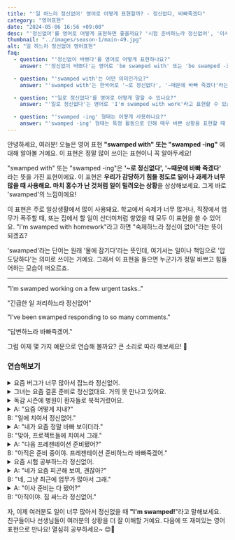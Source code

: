 ```yaml
---
title: "'일 하느라 정신없어' 영어로 어떻게 표현할까? - 정신없다, 바빠죽겠다"
category: "영어표현"
date: "2024-05-06 16:56 +09:00"
desc: "'정신없어'를 영어로 어떻게 표현하면 좋을까요? '시험 준비하느라 정신없어', '이사 준비하느라 바빠죽겠다' 등을 영어로 표현하는 법을 배워봅시다. 다양한 예문을 통해서 연습하고 본인의 표현으로 만들어 보세요."
thumbnail: "../images/season-1/main-49.jpg"
alt: "일 하느라 정신없어 영어표현"
faq:
  - question: "'정신없이 바쁘다'를 영어로 어떻게 표현하나요?"
    answer: "'정신없이 바쁘다'는 영어로 'be swamped with' 또는 'be swamped -ing'으로 표현할 수 있습니다. 예를 들어, 'I'm swamped with work'는 '일 때문에 정신없이 바빠요'라는 의미입니다."

  - question: "'swamped with'는 어떤 의미인가요?"
    answer: "'swamped with'는 한국어로 '~로 정신없다', '~때문에 바빠 죽겠다'라는 의미입니다. 감당하기 힘들 정도로 일이나 과제가 많은 상황을 표현할 때 사용합니다."

  - question: "'일로 정신없다'를 영어로 어떻게 말할 수 있나요?"
    answer: "'일로 정신없다'는 영어로 'I'm swamped with work'라고 표현할 수 있습니다. 이는 일이 너무 많아 정신없이 바쁜 상황을 나타냅니다."

  - question: "'swamped -ing' 형태는 어떻게 사용하나요?"
    answer: "'swamped -ing' 형태는 특정 활동으로 인해 매우 바쁜 상황을 표현할 때 사용합니다. 예를 들어, 'I've been swamped studying for exams'는 '시험 공부하느라 정신없었어요'라는 의미입니다."
---
```


안녕하세요, 여러분! 오늘은 영어 표현 **"swamped with" 또는 "swamped -ing"** 에 대해 알아볼 거예요. 이 표현은 정말 많이 쓰이는 표현이니 꼭 알아두세요!

"swamped with" 또는 "swamped -ing"은 **'~로 정신없다', '~때문에 바빠 죽겠다'** 라는 뜻을 가진 표현이에요. 이 표현은 **우리가 감당하기 힘들 정도로 일이나 과제가 너무 많을 때 사용해요. 마치 홍수가 난 것처럼 일이 밀려오는 상황**을 상상해보세요. 그게 바로 'swamped'의 느낌이에요!

이 표현은 주로 일상생활에서 많이 사용돼요. 학교에서 숙제가 너무 많거나, 직장에서 업무가 폭주할 때, 또는 집에서 할 일이 산더미처럼 쌓였을 때 모두 이 표현을 쓸 수 있어요. "I'm swamped with homework"라고 하면 "숙제하느라 정신이 없어"라는 뜻이 되겠죠?

'swamped'라는 단어는 원래 '물에 잠기다'라는 뜻인데, 여기서는 일이나 책임으로 '압도당하다'는 의미로 쓰이는 거예요. 그래서 이 표현을 들으면 누군가가 정말 바쁘고 힘들어하는 모습이 떠오르죠.

---

"I’m swamped working on a few urgent tasks.."

"긴급한 일 처리하느라 정신없어"

"I’ve been swamped responding to so many comments."

"답변하느라 바빠죽겠어."

그럼 이제 몇 가지 예문으로 연습해 볼까요? 큰 소리로 따라 해보세요! 🚀

### 연습해보기

<details>
<summary>요즘 버그가 너무 많아서 잡느라 정신없어.</summary>
<span>I've been swamped fixing so many bugs lately.</span>
</details>

<details>
<summary>그녀는 요즘 결혼 준비로 정신없대요. 거의 못 만나고 있어요.</summary>
<span>She's been swamped with wedding planning lately. I hardly ever see her anymore</span>
</details>

<details>
<summary>독감 시즌에 병원이 환자들로 북적거렸어요.</summary>
<span>The hospital was swamped with patients during flu season.</span>
</details>

<details>
<summary>A: "요즘 어떻게 지내?"<br>B: "일에 치여서 정신없어."</summary>
<span>A: "How have you been lately?"<br>B: "I’ve been swamped with work."</span>
</details>

<details>
<summary>A: "네가 요즘 정말 바빠 보이더라." <br>B: "맞아, 프로젝트들에 치여서 그래."</summary>
<span>A: "You look really busy these days."<br>B: "Yeah, I’ve been swamped with projects."</span>
</details>

<details>
<summary>A: "다음 프레젠테이션 준비됐어?"<br>B: "아직은 준비 중이야. 프레젠테이션 준비하느라 바빠죽겠어."</summary>
<span>A: "Are you ready for the next presentation?"<br>B: "I’m still working on it. I’m swamped preparing for it."</span>
</details>

<details>
<summary>요즘 시험 공부하느라 정신없어.</summary>
<span>I’ve been swamped with studying for exams lately.</span>
</details>

<details>
<summary>A: "네가 요즘 피곤해 보여, 괜찮아?"<br>B: "네, 그냥 최근에 업무가 많아서 그래."</summary>
<span>A: "You look tired lately, are you okay?"<br>B: "Yes, just been swamped working, that’s all."</span>
</details>

<details>
<summary>A: "이사 준비는 다 됐어?"<br>B: "아직이야. 짐 싸느라 정신없어."</summary>
<span>A: "Are you all set for the move?"<br>B: "Not yet. I’m swamped packing."</span>
</details>

자, 이제 여러분도 일이 너무 많아서 정신없을 때 **"I'm swamped!**"라고 말해보세요. 친구들이나 선생님들이 여러분의 상황을 더 잘 이해할 거예요. 다음에 또 재미있는 영어 표현으로 만나요! 열심히 공부하세요~ 😊🌟
